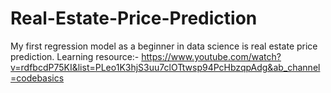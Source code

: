 # Real-Estate-Price-Prediction
My first regression model as a beginner in data science is real estate price prediction.
Learning resource:- https://www.youtube.com/watch?v=rdfbcdP75KI&list=PLeo1K3hjS3uu7clOTtwsp94PcHbzqpAdg&ab_channel=codebasics
